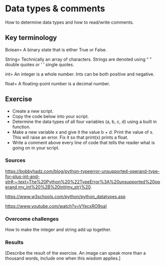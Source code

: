 # Data types & comments
How to determine data types and how to read/write comments.

## Key terminology
Bolean= A binary state that is either True or False.

String= Technically an array of characters. Strings are denoted using “ ” double quotes or ‘ ’ single quotes.

int= An integer is a whole number. Ints can be both positive and negative.

float= A floating-point number is a decimal number.

## Exercise
- Create a new script.
- Copy the code below into your script.
- Determine the data types of all four variables (a, b, c, d) using a built in function.
- Make a new variable x and give it the value b + d. Print the value of x. This will raise an error. Fix it so that print(x) prints a float.
- Write a comment above every line of code that tells the reader what is going on in your script.

### Sources
https://bobbyhadz.com/blog/python-typeerror-unsupported-operand-type-for-plus-int-and-str#:~:text=The%20Python%20%22TypeError%3A%20unsupported%20operand,my_int%20%2B%20int(my_str)%20.

https://www.w3schools.com/python/python_datatypes.asp

https://www.youtube.com/watch?v=VYecxRO9oaI

### Overcome challenges
How to make the integer and string add up together.

### Results
[Describe the result of the exercise. An image can speak more than a thousand words, include one when this wisdom applies.]
